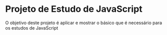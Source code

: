 <h1>Projeto de Estudo de JavaScript</h1>

<p>O objetivo deste projeto é aplicar e mostrar o básico que é necessário para os estudos de JavaScript</p>
